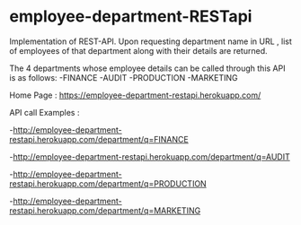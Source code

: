 # employee-department-RESTapi
Implementation of REST-API. Upon requesting department name in URL , list of employees of that department along with their details are returned.

The 4 departments whose employee details can be called through this API is as follows:
    -FINANCE
    -AUDIT
    -PRODUCTION
    -MARKETING

Home Page : https://employee-department-restapi.herokuapp.com/


API call Examples :

-http://employee-department-restapi.herokuapp.com/department/q=FINANCE

-http://employee-department-restapi.herokuapp.com/department/q=AUDIT

-http://employee-department-restapi.herokuapp.com/department/q=PRODUCTION

-http://employee-department-restapi.herokuapp.com/department/q=MARKETING

